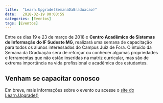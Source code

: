 ```yaml
---
title:  "Learn.Upgrade(SemanaDaGraduacao)"
date:   2018-02-19 00:00:59
categories: [Eventos]
tags: [Eventos]
---
```


Entre os dias 19 e 23 de março de 2018 o **Centro Acadêmico de Sistemas de Informação do IF Sudeste MG**, realizará uma semana de capacitação para todos os alunos interessados do Campus Juiz de Fora. O intuído da Semana da Graduação será de reforçar ou conhecer algumas propriedades e ferramentas que não estão inseridas na matriz curricular, mas são de extrema importância na vida profissional e acadêmica dos estudantes. 

## Venham se capacitar conosco

Em breve, mais informações sobre o evento ou acesse o [site do Learn.Upgrade()](https://goo.gl/mfP8fw)
